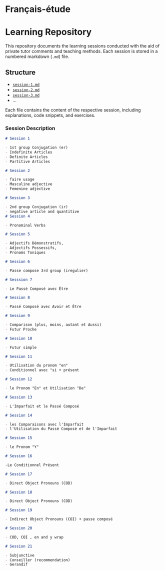 # Français-étude

# Learning Repository

This repository documents the learning sessions conducted with the aid of private tutor comments and teaching methods. Each session is stored in a numbered markdown (`.md`) file.

## Structure

- [`session-1.md`](https://github.com/Slmaking/Francais-etude/blob/6b6b3cc1806ff47f56e11b6e48b069a112798389/session_one.md)
- [`session-2.md`](https://github.com/Slmaking/Francais-etude/blob/383f0c5458bef3de722341b490303ae5ae3ce71f/session_two.md)
- [`session-3.md`](https://github.com/Slmaking/Francais-etude/blob/383f0c5458bef3de722341b490303ae5ae3ce71f/session_three.md)
- ...

Each file contains the content of the respective session, including explanations, code snippets, and exercises.


### Session Description

```markdown
# Session 1

- 1st group Conjugation (er)
- Indefinite Articles
- Definite Articles
- Partitive Articles

# Session 2

- faire usage
- Masculine adjective
- Femenine adjective

# Session 3

- 2nd group Conjugation (ir)
- negative article and quantitive
# Session 4

- Pronominal Verbs

# Session 5

- Adjectifs Démonstratifs,
- Adjectifs Possessifs,
- Pronoms Toniques

# Session 6

- Passe compose 3rd group (iregulier)

# Sesssion 7

- Le Passé Composé avec Être

# Session 8

- Passé Composé avec Avoir et Être

# Session 9

- Comparison (plus, moins, autant et Aussi)
- Futur Proche

# Session 10

- Futur simple

# Session 11

- Utilisation du pronom "en"
- Conditionnel avec "si + présent 

# Session 12

- le Pronom "En" et Utilisation "De" 

# Session 13

- L'Imparfait et le Passé Composé

# Session 14

- les Comparaisons avec l'Imparfait
- l'Utilisation du Passé Composé et de l'Imparfait

# Session 15

- le Pronom "Y"

# Session 16

-Le Conditionnel Présent

# Session 17

- Direct Object Pronouns (COD) 

# Session 18

- Direct Object Pronouns (COD)

# Session 19

- Indirect Object Pronouns (COI) + passe composé

# Session 20

- COD, COI , en and y wrap

# Session 21

- Subjunctive
- Conseiller (recommendation)
- Gerandif

